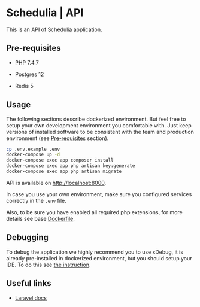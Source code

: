 # Schedulia | API

This is an API of Schedulia application.

## Pre-requisites

- PHP 7.4.7

- Postgres 12

- Redis 5

## Usage

The following sections describe dockerized environment.
But feel free to setup your own development environment you comfortable with.
Just keep versions of installed software to be consistent with the team and production environment (see [Pre-requisites](#pre-requisites) section). 

```bash
cp .env.example .env
docker-compose up -d
docker-compose exec app composer install
docker-compose exec app php artisan key:generate
docker-compose exec app php artisan migrate
```

API is available on [http://localhost:8000](http://localhost:8000).

In case you use your own environment, make sure you configured services correctly in the `.env` file.

Also, to be sure you have enabled all required php extensions, for more details see base [Dockerfile](.config/docker/php-base/Dockerfile).

## Debugging

To debug the application we highly recommend you to use xDebug, it is already pre-installed in dockerized environment, but you should setup your IDE. To do this see [the instruction](../docs/debug.md).

## Useful links

- [Laravel docs](https://laravel.com/docs/7.x/installation)
